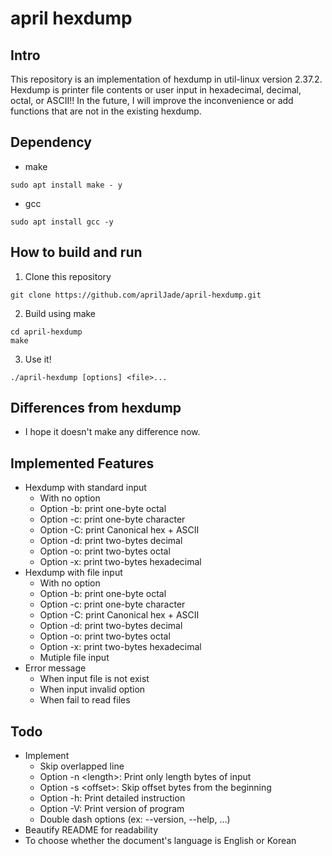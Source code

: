 # april hexdump
## Intro
This repository is an implementation of hexdump in util-linux version 2.37.2. Hexdump is printer file contents or user input in hexadecimal, decimal, octal, or ASCII!! In the future, I will improve the inconvenience or add functions that are not in the existing hexdump.

## Dependency
- make
```
sudo apt install make - y
```

- gcc
```
sudo apt install gcc -y
```

## How to build and run
1. Clone this repository
```
git clone https://github.com/aprilJade/april-hexdump.git
```
2. Build using make
```
cd april-hexdump
make
```
3. Use it!
```
./april-hexdump [options] <file>...
```

## Differences from hexdump
- I hope it doesn't make any difference now.

## Implemented Features
- Hexdump with standard input
  - With no option
  - Option -b: print one-byte octal
  - Option -c: print one-byte character
  - Option -C: print Canonical hex + ASCII
  - Option -d: print two-bytes decimal
  - Option -o: print two-bytes octal
  - Option -x: print two-bytes hexadecimal
- Hexdump with file input
  - With no option
  - Option -b: print one-byte octal
  - Option -c: print one-byte character
  - Option -C: print Canonical hex + ASCII
  - Option -d: print two-bytes decimal
  - Option -o: print two-bytes octal
  - Option -x: print two-bytes hexadecimal
  - Mutiple file input
- Error message
  - When input file is not exist
  - When input invalid option
  - When fail to read files

## Todo
- Implement
  - Skip overlapped line
  - Option -n \<length>\: Print only length bytes of input
  - Option -s \<offset>\: Skip offset bytes from the beginning
  - Option -h: Print detailed instruction
  - Option -V: Print version of program
  - Double dash options (ex: --version, --help, ...)
- Beautify README for readability
- To choose whether the document's language is English or Korean
